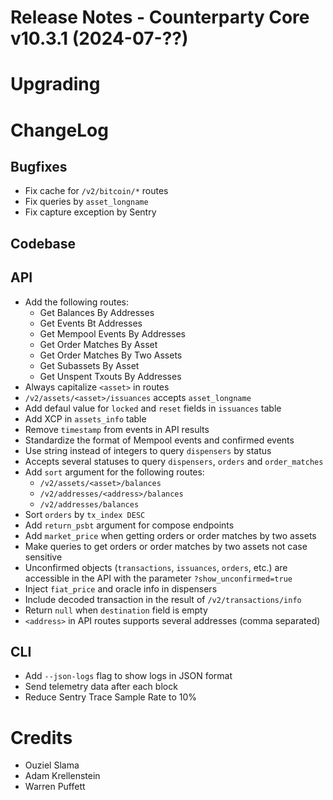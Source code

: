 # Release Notes - Counterparty Core v10.3.1 (2024-07-??)


# Upgrading


# ChangeLog

## Bugfixes

* Fix cache for `/v2/bitcoin/*` routes
* Fix queries by `asset_longname`
* Fix capture exception by Sentry

## Codebase

## API

* Add the following routes:
    - Get Balances By Addresses
    - Get Events Bt Addresses
    - Get Mempool Events By Addresses
    - Get Order Matches By Asset
    - Get Order Matches By Two Assets
    - Get Subassets By Asset
    - Get Unspent Txouts By Addresses
* Always capitalize `<asset>` in routes
* `/v2/assets/<asset>/issuances` accepts `asset_longname`
* Add defaul value for `locked` and `reset` fields in `issuances` table
* Add XCP in `assets_info` table
* Remove `timestamp` from events in API results
* Standardize the format of Mempool events and confirmed events
* Use string instead of integers to query `dispensers` by status
* Accepts several statuses to query `dispensers`, `orders` and `order_matches`
* Add `sort` argument for the following routes:
    - `/v2/assets/<asset>/balances`
    - `/v2/addresses/<address>/balances`
    - `/v2/addresses/balances`
* Sort `orders` by `tx_index DESC`
* Add `return_psbt` argument for compose endpoints
* Add `market_price` when getting orders or order matches by two assets
* Make queries to get orders or order matches by two assets not case sensitive
* Unconfirmed objects (`transactions`, `issuances`, `orders`, etc.) are accessible in the API with the parameter `?show_unconfirmed=true`
* Inject `fiat_price` and oracle info in dispensers
* Include decoded transaction in the result of `/v2/transactions/info`
* Return `null` when `destination` field is empty
* `<address>` in API routes supports several addresses (comma separated)

## CLI

* Add `--json-logs` flag to show logs in JSON format
* Send telemetry data after each block
* Reduce Sentry Trace Sample Rate to 10%

# Credits

* Ouziel Slama
* Adam Krellenstein
* Warren Puffett
